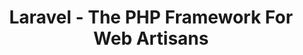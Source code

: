 ---
name: laravel
host: laravel.com
origin: https://laravel.com
pathname: /
search: ''
href: https://laravel.com/
title: Laravel - The PHP Framework For Web Artisans
ogTitle: Laravel - The PHP Framework For Web Artisans
twitterTitle: Laravel - The PHP Framework For Web Artisans
description: >-
  Laravel is a PHP web application framework with expressive, elegant syntax.
  We’ve already laid the foundation — freeing you to create without sweating the
  small things.
ogDescription: >-
  Laravel is a PHP web application framework with expressive, elegant syntax.
  We’ve already laid the foundation — freeing you to create without sweating the
  small things.
image: https://laravel.com/img/og-image.jpg
ogImage: https://laravel.com/img/og-image.jpg
twitterImage: https://laravel.com/img/og-image.jpg
keywords: ''

---